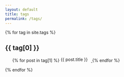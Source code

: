 ```yaml
---
layout: default
title: tags
permalink: /tags/
---
```

<html>
    <style>
        .li-expo-posts {
            white-space: nowrap;
            text-overflow: ellipsis;
            width: 100px;
            display: inline-block;
            overflow: hidden
        }
    </style>
<body>
    <div class="tags-expo">
        <div class="tags-expo-section">
            {% for tag in site.tags %}
            <h2 id="{{ tag[0] | slugify }}">{{ tag[0] }}</h2>
            <ul class="tags-expo-posts">
                {% for post in tag[1] %}
                <a href="{{ site.baseurl }}{{ post.url }}">
                    <li class="li-expo-posts">
                        {{ post.title }}
                    </li>
                </a>
                {% endfor %}
            </ul>
            {% endfor %}
        </div>
    </div>
</body>

</html>
